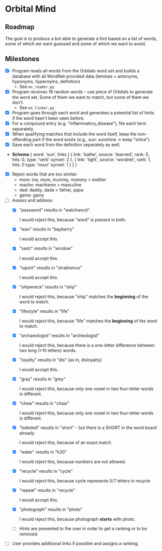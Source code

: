 # Orbital Mind

## Roadmap

The goal is to produce a bot able to generate a hint based on a list of words, some of which we want guessed and some of which we want to avoid.

## Milestones

- [X] Program reads all words from the Orbitals word set and builds a database with all WordNet-provided data (lemmas + antonyms, hyponyms, hypernyms, definition)
  - See `wn_reader.py`
- [X] Program receives 16 random words - use piece of Orbitals to generate the word set. Some of them we want to match, but some of them we don't.
  - See `wn_linker.py`
- [X] Program goes through each word and generates a potential list of hints if the word hasn't been seen before.
- [X] For a compound entry (e.g. "inflammatory_disease"), file each term separately.
- [X] When qualifying matches that include the word itself, keep the non-offending part if the word exists (e.g., sun: sunshine -> keep "shine").
- [X] Save each word from the definition separately as well.
- **Schema**
{
    word: 'sun',
    links [
        {
            link: 'bathe',
            source: 'learned',
            rank: 5,
            hits: 0,
            type: 'verb'
            synset: 2
        },
        {
            link: 'light',
            source: 'wordnet',
            rank: 1,
            hits: 0
            type: 'noun'
            synset: 1
        }
    ]
}
- [x] Reject words that are too similar:
  - mom: ma, mum, mummy, mommy > mother
  - macho: machismo > masculine
  - dad: daddy, dada > father, papa
  - game: gamy
- [ ] Assess and address
  - [X] "password" results in "watchword".

    I would reject this, because "word" is present in both.
  
  - [X] "wax" results in "bayberry"
  
    I would accept this.
  
  - [X] "sash" results in "window"
  
    I would accept this.
  
  - [X] "squint" results in "strabismus"
  
    I would accept this.

  - [X] "shipwreck" results in "ship"

    I would reject this, because "ship" matches the **beginning** of the word to match.

  - [X] "lifestyle" results in "life"

    I would reject this, because "life" matches the **beginning** of the word to match.

  - [X] "archaeologist" results in "archeologist"

    I would reject this, because there is a one-letter difference between two long (>10 letters) words.

  - [X] "loyalty" results in "dis" (as in, disloyalty)

    I would accept this.

  - [X] "gray" results in "grey"

    I would reject this, because only one vowel in two four-letter words is different.

  - [X] "chew" results in "chaw"

    I would reject this, because only one vowel in two four-letter words is different.

  - [X] "bobsled" results in "short" - but there is a SHORT in the word board already

    I would reject this, because of an exact match.

  - [X] "water" results in "h20"

    I would reject this, because numbers are not allowed.

  - [X] "recycle" results in "cycle"

    I would reject this, because cycle represents  5/7 letters in recycle

  - [X] "repeat" results in "recycle"

    I would accept this.

  - [X] "photograph" results in "photo"

    I would reject this, because photograph **starts** with photo.

  - [ ] Hints are presented to the user in order to get a ranking or to be removed.
- [ ] User provides additional links if possible and assigns a ranking.
